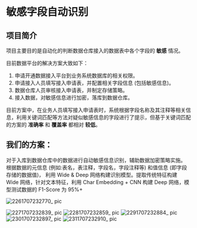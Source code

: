 # 敏感字段自动识别

## 项目简介

项目主要目的是自动化的判断数据仓库接入的数据表中各个字段的 **敏感** 情况。

目前数据平台的解决方案大致如下：

1. 申请开通数据接入平台到业务系统数据库的相关权限。
2. 申请接入人员填写接入申请表，并配置相关字段信息 (包括敏感信息)。
3. 数据仓库人员审核接入申请表，并制定存储策略。
4. 接入数据，对敏感信息进行加密，落库到数据仓库。

目前方案中，在业务人员填写接入申请表时，系统根据字段名称及其注释等相关信息，利用关键词匹配等方法对疑似敏感信息的字段进行了提示，但基于关键词匹配的方案的 **准确率** 和 **覆盖率** 都相对 **较低**。

## 我们的方案：
对于入库到数据仓库中的数据进行自动敏感信息识别，辅助数据加密策略实施。
根据数据的元信息 (例如:表名，表注释，字段名，字段注释等) 和值信息 (即字段存储的数据值)，
利用 Wide & Deep 网络构建识别模型。提取传统特征构建 Wide 网络，针对文本特征，利用 Char Embedding + CNN 构建 Deep 网络，模型测试数据的 F1-Score 为 95%+ 


![2261707232770_ pic](https://github.com/lulumengyi/Sensitive-field-identification/assets/32284131/a9d15de7-aa8e-44b7-9358-9a7c1284baa8)

![2271707232839_ pic](https://github.com/lulumengyi/Sensitive-field-identification/assets/32284131/187249af-3ef8-4c6e-8472-73572ae5238f)
![2281707232859_ pic](https://github.com/lulumengyi/Sensitive-field-identification/assets/32284131/a84b3cee-4255-4cac-8236-764e3af70dbe)
![2291707232884_ pic](https://github.com/lulumengyi/Sensitive-field-identification/assets/32284131/64bd8742-8bf6-443e-8035-974263d7e239)
![2301707232897_ pic](https://github.com/lulumengyi/Sensitive-field-identification/assets/32284131/c9c370a4-8b81-4c63-8902-19d06cabcb22)
![2311707232910_ pic](https://github.com/lulumengyi/Sensitive-field-identification/assets/32284131/319a58c6-e01e-4257-ab8c-709185d5605a)

